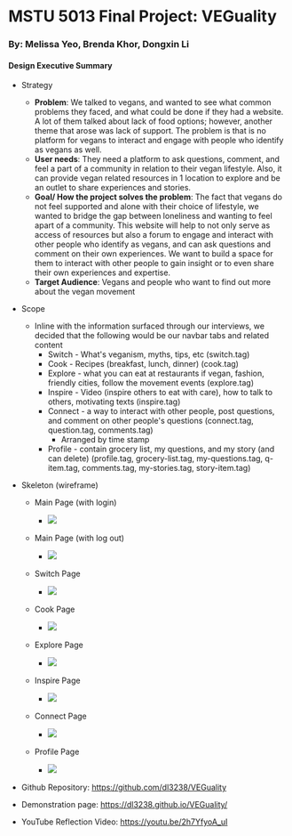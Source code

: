 # MSTU 5013 Final Project: VEGuality  

### By: Melissa Yeo, Brenda Khor, Dongxin Li

#### Design Executive Summary

* Strategy
    * <b>Problem</b>: We talked to vegans, and wanted to see what common problems they faced, and what could be done if they had a website. A lot of them talked about lack of food options; however, another theme that arose was lack of support. The problem is that is no platform for vegans to interact and engage with people who identify as vegans as well.
    * <b>User needs</b>: They need a platform to ask questions, comment, and feel a part of a community in relation to their vegan lifestyle. Also, it can provide vegan related resources in 1 location to explore and be an outlet to share experiences and stories.
    * <b>Goal/ How the project solves the problem</b>: The fact that vegans do not feel supported and alone with their choice of lifestyle, we wanted to bridge the gap between loneliness and wanting to feel apart of a community. This website will help to not only serve as access of resources but also a forum to engage and interact with other people who identify as vegans, and can ask questions and comment on their own experiences. We want to build a space for them to interact with other people to gain insight or to even share their own experiences and expertise.    
    * <b>Target Audience</b>: Vegans and people who want to find out more about the vegan movement
* Scope
    * Inline with the information surfaced through our interviews, we decided that the following would be our navbar tabs and related content
        * Switch - What's veganism, myths, tips, etc (switch.tag)
        * Cook - Recipes (breakfast, lunch, dinner) (cook.tag)
        * Explore - what you can eat at restaurants if vegan, fashion, friendly cities, follow the movement events (explore.tag)
        * Inspire - Video (inspire others to eat with care), how to talk to others, motivating texts (inspire.tag)
        * Connect - a way to interact with other people, post questions, and comment on other people's questions (connect.tag, question.tag, comments.tag)
            * Arranged by time stamp
        * Profile - contain grocery list, my questions, and my story (and can delete) (profile.tag, grocery-list.tag, my-questions.tag, q-item.tag, comments.tag, my-stories.tag, story-item.tag)
* Skeleton (wireframe)
    * Main Page (with login)
        * ![](https://i.imgur.com/dF5tzit.png)

    * Main Page (with log out)
        * ![](https://i.imgur.com/PwJbznf.png)

    * Switch Page
        * ![](https://i.imgur.com/5CHhK1v.png)

    * Cook Page
        * ![](https://i.imgur.com/0B0mkKg.png)

    * Explore Page
        * ![](https://i.imgur.com/TyHJ3u2.png)

    * Inspire Page
        * ![](https://i.imgur.com/7TQ9tYn.png)

    * Connect Page
        * ![](https://i.imgur.com/8aZpLe4.png)

    * Profile Page
        * ![](https://i.imgur.com/49YkPEE.png)



* Github Repository: https://github.com/dl3238/VEGuality
* Demonstration page: https://dl3238.github.io/VEGuality/
* YouTube Reflection Video: https://youtu.be/2h7YfyoA_uI
